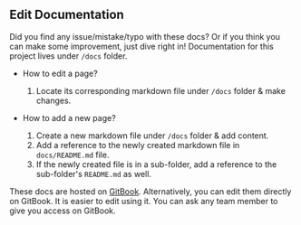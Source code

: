 ## Edit Documentation

Did you find any issue/mistake/typo with these docs? Or if you think you can make some improvement, just dive right in! Documentation for this project lives under `/docs` folder.

* How to edit a page?

  1.  Locate its corresponding markdown file under `/docs` folder & make changes.

* How to add a new page?

  1.  Create a new markdown file under `/docs` folder & add content.
  1.  Add a reference to the newly created markdown file in `docs/README.md` file.
  1.  If the newly created file is in a sub-folder, add a reference to the sub-folder's `README.md` as well.

These docs are hosted on [GitBook](https://gitbook.com). Alternatively, you can edit them directly on GitBook. It is easier to edit using it. You can ask any team member to give you access on GitBook.
